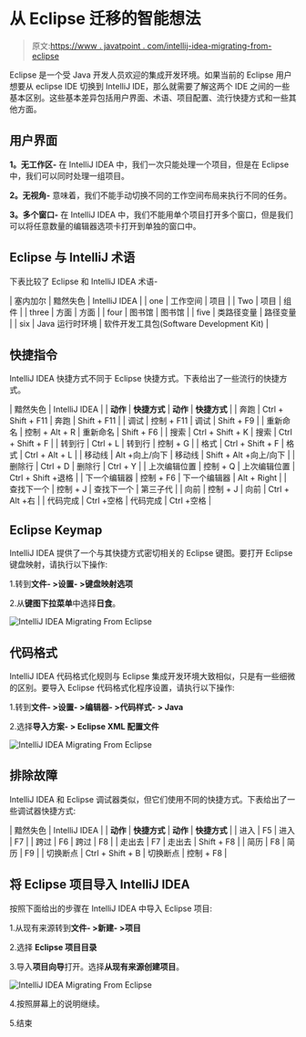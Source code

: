 # 从 Eclipse 迁移的智能想法

> 原文:[https://www . javatpoint . com/intellij-idea-migrating-from-eclipse](https://www.javatpoint.com/intellij-idea-migrating-from-eclipse)

Eclipse 是一个受 Java 开发人员欢迎的集成开发环境。如果当前的 Eclipse 用户想要从 eclipse IDE 切换到 IntelliJ IDE，那么就需要了解这两个 IDE 之间的一些基本区别。这些基本差异包括用户界面、术语、项目配置、流行快捷方式和一些其他方面。

## 用户界面

**1。无工作区-** 在 IntelliJ IDEA 中，我们一次只能处理一个项目，但是在 Eclipse 中，我们可以同时处理一组项目。

**2。无视角-** 意味着，我们不能手动切换不同的工作空间布局来执行不同的任务。

**3。多个窗口-** 在 IntelliJ IDEA 中，我们不能用单个项目打开多个窗口，但是我们可以将任意数量的编辑器选项卡打开到单独的窗口中。

## Eclipse 与 IntelliJ 术语

下表比较了 Eclipse 和 IntelliJ IDEA 术语-

| 塞内加尔 | 黯然失色 | IntelliJ IDEA |
| one | 工作空间 | 项目 |
| Two | 项目 | 组件 |
| three | 方面 | 方面 |
| four | 图书馆 | 图书馆 |
| five | 类路径变量 | 路径变量 |
| six | Java 运行时环境 | 软件开发工具包(Software Development Kit) |

## 快捷指令

IntelliJ IDEA 快捷方式不同于 Eclipse 快捷方式。下表给出了一些流行的快捷方式。

| 黯然失色 | IntelliJ IDEA |
| **动作** | **快捷方式** | **动作** | **快捷方式** |
| 奔跑 | Ctrl + Shift + F11 | 奔跑 | Shift + F11 |
| 调试 | 控制 + F11 | 调试 | Shift + F9 |
| 重新命名 | 控制 + Alt + R | 重新命名 | Shift + F6 |
| 搜索 | Ctrl + Shift + K | 搜索 | Ctrl + Shift + F |
| 转到行 | Ctrl + L | 转到行 | 控制 + G |
| 格式 | Ctrl + Shift + F | 格式 | Ctrl + Alt + L |
| 移动线 | Alt +向上/向下 | 移动线 | Shift + Alt +向上/向下 |
| 删除行 | Ctrl + D | 删除行 | Ctrl + Y |
| 上次编辑位置 | 控制 + Q | 上次编辑位置 | Ctrl + Shift +退格 |
| 下一个编辑器 | 控制 + F6 | 下一个编辑器 | Alt + Right |
| 查找下一个 | 控制 + J | 查找下一个 | 第三子代 |
| 向前 | 控制 + J | 向前 | Ctrl + Alt +右 |
| 代码完成 | Ctrl +空格 | 代码完成 | Ctrl +空格 |

## Eclipse Keymap

IntelliJ IDEA 提供了一个与其快捷方式密切相关的 Eclipse 键图。要打开 Eclipse 键盘映射，请执行以下操作:

1.转到**文件- >设置- >键盘映射选项**

2.从**键图下拉菜单**中选择**日食**。

![IntelliJ IDEA Migrating From Eclipse](../Images/22856227e5bc4f4d6c5f995fee952986.png)

## 代码格式

IntelliJ IDEA 代码格式化规则与 Eclipse 集成开发环境大致相似，只是有一些细微的区别。要导入 Eclipse 代码格式化程序设置，请执行以下操作:

1.转到**文件- >设置- >编辑器- >代码样式- > Java**

2.选择**导入方案- > Eclipse XML 配置文件**

![IntelliJ IDEA Migrating From Eclipse](../Images/87d27b0bf8f26d568542b0088a43a99e.png)

## 排除故障

IntelliJ IDEA 和 Eclipse 调试器类似，但它们使用不同的快捷方式。下表给出了一些调试器快捷方式:

| 黯然失色 | IntelliJ IDEA |
| **动作** | **快捷方式** | **动作** | **快捷方式** |
| 进入 | F5 | 进入 | F7 |
| 跨过 | F6 | 跨过 | F8 |
| 走出去 | F7 | 走出去 | Shift + F8 |
| 简历 | F8 | 简历 | F9 |
| 切换断点 | Ctrl + Shift + B | 切换断点 | 控制 + F8 |

## 将 Eclipse 项目导入 IntelliJ IDEA

按照下面给出的步骤在 IntelliJ IDEA 中导入 Eclipse 项目:

1.从现有来源转到**文件- >新建- >项目**

2.选择 **Eclipse 项目目录**

3.导入**项目向导**打开。选择**从现有来源创建项目**。

![IntelliJ IDEA Migrating From Eclipse](../Images/900ebf352ce032ffc0332e506852a91d.png)

4.按照屏幕上的说明继续。

5.结束